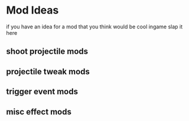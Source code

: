 # Mod Ideas

if you have an idea for a mod that you think would be cool ingame slap it here

## shoot projectile mods


## projectile tweak mods


## trigger event mods


## misc effect mods
